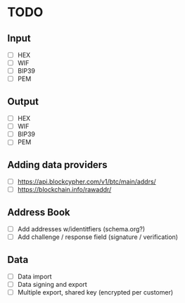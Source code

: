 # TODO

## Input

- [ ] HEX
- [ ] WIF
- [ ] BIP39
- [ ] PEM

## Output

- [ ] HEX
- [ ] WIF
- [ ] BIP39
- [ ] PEM

## Adding data providers

- [ ] https://api.blockcypher.com/v1/btc/main/addrs/
- [ ] https://blockchain.info/rawaddr/

## Address Book

- [ ] Add addresses w/identitfiers (schema.org?)
- [ ] Add challenge / response field (signature / verification)

## Data

- [ ] Data import
- [ ] Data signing and export
- [ ] Multiple export, shared key (encrypted per customer)